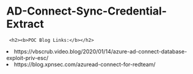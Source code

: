 # AD-Connect-Sync-Credential-Extract

     <h2><b>POC Blog Links:</b></h2>
<li>https://vbscrub.video.blog/2020/01/14/azure-ad-connect-database-exploit-priv-esc/ </li>
<li>https://blog.xpnsec.com/azuread-connect-for-redteam/</li>
